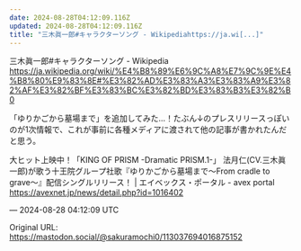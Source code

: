```yaml
---
date: 2024-08-28T04:12:09.116Z
updated: 2024-08-28T04:12:09.116Z
title: "三木眞一郎#キャラクターソング - Wikipediahttps://ja.wi[...]"
---
```


<p>三木眞一郎#キャラクターソング - Wikipedia<br /><a href="https://ja.wikipedia.org/wiki/%E4%B8%89%E6%9C%A8%E7%9C%9E%E4%B8%80%E9%83%8E#%E3%82%AD%E3%83%A3%E3%83%A9%E3%82%AF%E3%82%BF%E3%83%BC%E3%82%BD%E3%83%B3%E3%82%B0" target="_blank" rel="nofollow noopener" translate="no"><span class="invisible">https://</span><span class="ellipsis">ja.wikipedia.org/wiki/%E4%B8%8</span><span class="invisible">9%E6%9C%A8%E7%9C%9E%E4%B8%80%E9%83%8E#%E3%82%AD%E3%83%A3%E3%83%A9%E3%82%AF%E3%82%BF%E3%83%BC%E3%82%BD%E3%83%B3%E3%82%B0</span></a></p><p>「ゆりかごから墓場まで」を追加してみた…！たぶん↓のプレスリリースっぽいのが1次情報で、これが事前に各種メディアに渡されて他の記事が書かれたんだと思う。</p><p>大ヒット上映中！「KING OF PRISM -Dramatic PRISM.1-」 法月仁(CV.三木眞一郎)が歌う十王院グループ社歌『ゆりかごから墓場まで～From cradle to grave～』配信シングルリリース！ | エイベックス・ポータル - avex portal<br /><a href="https://avexnet.jp/news/detail.php?id=1016402" target="_blank" rel="nofollow noopener" translate="no"><span class="invisible">https://</span><span class="ellipsis">avexnet.jp/news/detail.php?id=</span><span class="invisible">1016402</span></a></p>

&mdash; 2024-08-28 04:12:09 UTC

Original URL: https://mastodon.social/@sakuramochi0/113037694016875152
